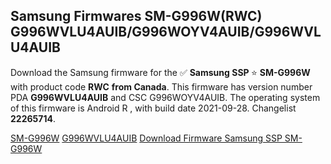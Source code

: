 <h2>Samsung Firmwares SM-G996W(RWC) G996WVLU4AUIB/G996WOYV4AUIB/G996WVLU4AUIB</h2>
Download the Samsung firmware for the ✅ <strong>Samsung SSP </strong> ⭐ <strong>SM-G996W</strong> with product code <strong>RWC</strong> <strong> from Canada</strong>. This firmware has version number PDA <strong>G996WVLU4AUIB</strong> and CSC G996WOYV4AUIB. The operating system of this firmware is Android R , with build date 2021-09-28. Changelist <strong>22265714</strong>.


[SM-G996W](https://samfirm.shop/samsung/model/SM-G996W)
[G996WVLU4AUIB](https://samfirm.shop/samsung/pda/G996WVLU4AUIB)
[Download Firmware Samsung SSP SM-G996W](https://samfirm.shop/samsung/firmware/460238)
